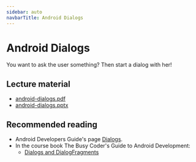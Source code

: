 ```yaml
---
sidebar: auto
navbarTitle: Android Dialogs
---
```


# Android Dialogs
You want to ask the user something? Then start a dialog with her!

## Lecture material
* [android-dialogs.pdf](android-dialogs.pdf)
* [android-dialogs.pptx](android-dialogs.pptx)

## Recommended reading
* Android Developers Guide's page [Dialogs](https://developer.android.com/guide/topics/ui/dialogs).
* In the course book The Busy Coder's Guide to Android Development:
    * [Dialogs and DialogFragments](https://wares.commonsware.com/app/internal/book/Android/page/chap-dialogs-001.html)